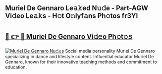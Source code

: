 ## Muriel De Gennaro Le𝚊𝚔ed N𝚞𝚍e - Part-AGW Vi𝚍eo Le𝚊𝚔s - H𝚘t O𝚗lyf𝚊ns Ph𝚘tos fr3Yl

# <h2><a href="http://hf5wco.feru.top/?c=Muriel+De+Gennaro">🔗 👉 🔴 Muriel De Gennaro Vi𝚍𝚎o Ph𝚘t𝚘𝚜</a></h2>

[![Muriel De Gennaro Nu𝚍𝚎s](https://i.imgur.com/0TWrTi3.gif)](http://hf5wco.feru.top/?c=Muriel+De+Gennaro)
Social media personality Muriel De Gennaro specializing in dance and lifestyle content. Influential educator Muriel De Gennaro, known for their innovative teaching methods and commitment to education. 
